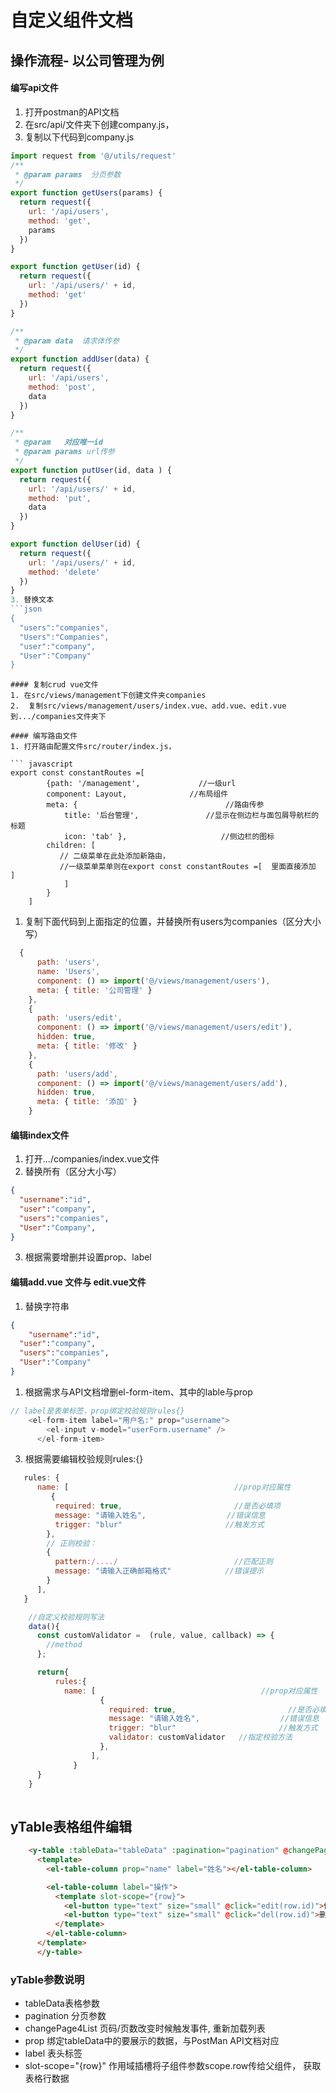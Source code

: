 # 自定义组件文档

## 操作流程- 以公司管理为例
#### 编写api文件
1. 打开postman的API文档
2.  在src/api/文件夹下创建company.js，
3. 复制以下代码到company.js
   
```javascript
import request from '@/utils/request'
/**
 * @param params  分页参数
 */
export function getUsers(params) {
  return request({
    url: '/api/users',
    method: 'get',
    params                     
  })
}

export function getUser(id) {
  return request({
    url: '/api/users/' + id,        
    method: 'get'
  })
}

/**
 * @param data  请求体传参
 */
export function addUser(data) {
  return request({
    url: '/api/users',
    method: 'post',
    data
  })
}

/**
 * @param   对应唯一id
 * @param params url传参
 */
export function putUser(id, data ) {
  return request({
    url: '/api/users/' + id,
    method: 'put',
    data
  })
}

export function delUser(id) {
  return request({
    url: '/api/users/' + id,
    method: 'delete'
  })
}
3. 替换文本
```json
{
  "users":"companies",
  "Users":"Companies",
  "user":"company",
  "User":"Company"
}
```
```
#### 复制crud vue文件
1. 在src/views/management下创建文件夹companies
2.  复制src/views/management/users/index.vue、add.vue、edit.vue到.../companies文件夹下

#### 编写路由文件
1. 打开路由配置文件src/router/index.js，

``` javascript
export const constantRoutes =[
        {path: '/management',             //一级url
        component: Layout,              //布局组件
        meta: {                                 //路由传参
            title: '后台管理',               //显示在侧边栏与面包屑导航栏的标题
            icon: 'tab' },                     //侧边栏的图标
        children: [
           // 二级菜单在此处添加新路由，
           //一级菜单菜单则在export const constantRoutes =[  里面直接添加  ]
            ]
        }
    ]
```
1. 复制下面代码到上面指定的位置，并替换所有users为companies（区分大小写）

```javascript
  {
      path: 'users',
      name: 'Users',
      component: () => import('@/views/management/users'),
      meta: { title: '公司管理' }
    },
    {
      path: 'users/edit',
      component: () => import('@/views/management/users/edit'),
      hidden: true,
      meta: { title: '修改' }
    },
    {
      path: 'users/add',
      component: () => import('@/views/management/users/add'),
      hidden: true,
      meta: { title: '添加' }
    }
```
#### 编辑index文件
1. 打开.../companies/index.vue文件
2. 替换所有（区分大小写）
  ```json
  {
    "username":"id",
    "user":"company",
    "users":"companies",
    "User":"Company",
  }
  ```
3. 根据需要增删<el-table-column>并设置prop、label
  
#### 编辑add.vue 文件与 edit.vue文件
1. 替换字符串
  ```json
  {
      "username":"id",
    "user":"company",
    "users":"companies",
    "User":"Company"
  }
  ```
  1. 根据需求与API文档增删el-form-item、其中的lable与prop
  ```javascript
  // label是表单标签，prop绑定校验规则rules{}
      <el-form-item label="用户名:" prop="username">
          <el-input v-model="userForm.username" />
        </el-form-item>
  ```
  3. 根据需要编辑校验规则rules:{}
  ```javascript
     rules: {
        name: [                                     //prop对应属性
           {
            required: true,                         //是否必填项
            message: "请输入姓名",                  //错误信息
            trigger: "blur"                       //触发方式
          },
          // 正则校验：
          {
            pattern:/..../                          //匹配正则
            message: "请输入正确邮箱格式"            //错误提示
          }
        ],
     }
  ```
```javascript
    //自定义校验规则写法
    data(){
      const customValidator =  (rule, value, callback) => {
        //method
      };

      return{  
          rules:{
            name: [                                     //prop对应属性
                    {
                      required: true,                         //是否必填项
                      message: "请输入姓名",                  //错误信息
                      trigger: "blur"                       //触发方式
                      validator: customValidator   //指定校验方法
                    },
                  ],
              } 
      }
    }
  
```

## yTable表格组件编辑

```html
    <y-table :tableData="tableData" :pagination="pagination" @changePage4List="getList">
      <template>
        <el-table-column prop="name" label="姓名"></el-table-column>

        <el-table-column label="操作">
          <template slot-scope="{row}">
            <el-button type="text" size="small" @click="edit(row.id)">修改</el-button>
            <el-button type="text" size="small" @click="del(row.id)">删除</el-button>
          </template>
        </el-table-column>
      </template>
      </y-table>
```
### yTable参数说明
* tableData表格参数
* pagination 分页参数
* changePage4List 页码/页数改变时候触发事件, 重新加载列表
* prop 绑定tableData中的要展示的数据，与PostMan API文档对应
* label  表头标签
* slot-scope="{row}" 作用域插槽将子组件参数scope.row传给父组件， 获取表格行数据
